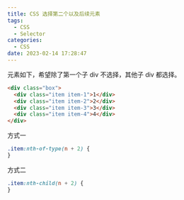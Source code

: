 ```yaml
---
title: CSS 选择第二个以及后续元素
tags:
  - CSS
  - Selector
categories:
  - CSS
date: 2023-02-14 17:28:47
---
```


元素如下，希望除了第一个子 div 不选择，其他子 div 都选择。

```html
<div class="box">
  <div class="item item-1">1</div>
  <div class="item item-2">2</div>
  <div class="item item-3">3</div>
  <div class="item item-4">4</div>
</div>
```

方式一

```css
.item:nth-of-type(n + 2) {
}
```

方式二

```css
.item:nth-child(n + 2) {
}
```
